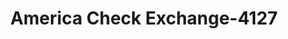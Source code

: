 ---
f_zip-code: 43935
f_state-code: OH
title: America Check Exchange-4127
f_phone: 740-633-3832
f_city-only: Martins Ferry
f_address: 655 Main Street Martins Ferry
f_location-unique-id: '4127'
slug: america-check-exchange-4127
updated-on: '2024-05-30T13:46:58.046Z'
created-on: '2024-05-30T13:36:59.803Z'
published-on: '2024-05-30T13:54:32.469Z'
f_city-state: cms/city/martins-ferry-oh.md
f_company: cms/company/america-check-exchange.md
f_state: cms/state/ohio.md
layout: '[payday-loan].html'
tags: payday-loan
---